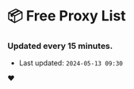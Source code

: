 # :package: Free Proxy List
### Updated every 15 minutes.

- Last updated: `2024-05-13 09:30`

:heart:
